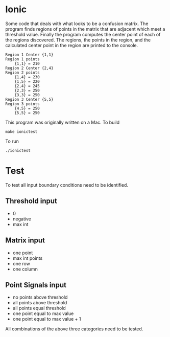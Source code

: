 # Ionic

Some code that deals with what looks to be a confusion matrix.  The program finds
regions of points in the matrix that are adjacent which meet a threshold value.
Finally the program computes the center point of each of the regions discovered.
The regions, the points in the region, and the calculated center point in the region
are printed to the console.

```
Region 1 Center {1,1}
Region 1 points
	{1,1} = 210
Region 2 Center {2,4}
Region 2 points
	{1,4} = 230
	{1,5} = 220
	{2,4} = 245
	{2,3} = 250
	{3,3} = 250
Region 3 Center {5,5}
Region 3 points
	{4,5} = 250
	{5,5} = 250
```

This program was originally written on a Mac.  To build

`make ionictest`

To run

`./ionictest`

# Test

To test all input boundary conditions need to be identified.

## Threshold input
- 0
- negative
- max int

## Matrix input
- one point
- max int points
- one row
- one column

## Point Signals input
- no points above threshold
- all points above threshold
- all points equal threshold
- one point equal to max value
- one point equal to max value + 1

All combinations of the above three categories need to be tested.